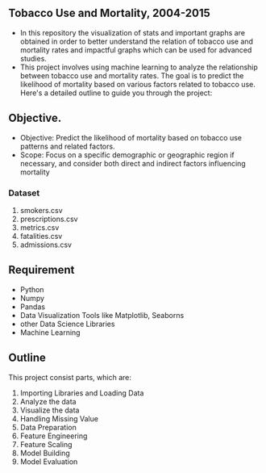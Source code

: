 ## Tobacco Use and Mortality, 2004-2015
- In this repository the visualization of stats and important graphs are obtained in order to better understand the relation of tobacco use and mortality rates    and impactful graphs which can be used for advanced studies.
- This project involves using machine learning to analyze the relationship between tobacco use and mortality rates. The goal is to predict the likelihood of       mortality based on various factors related to tobacco use. Here's a detailed outline to guide you through the project:

## Objective.
- Objective: Predict the likelihood of mortality based on tobacco use patterns and related factors.
- Scope: Focus on a specific demographic or geographic region if necessary, and consider both direct and indirect factors influencing mortality

### Dataset
1. smokers.csv
2. prescriptions.csv
3. metrics.csv
4. fatalities.csv
5. admissions.csv

## Requirement
- Python
- Numpy
- Pandas
- Data Visualization Tools like Matplotlib, Seaborns
- other Data Science Libraries
- Machine Learning

## Outline
This project consist parts, which are:
1. Importing Libraries and Loading Data
2. Analyze the data
3. Visualize the data
4. Handling Missing Value
5. Data Preparation
6. Feature Engineering
7. Feature Scaling
8. Model Building
9. Model Evaluation
